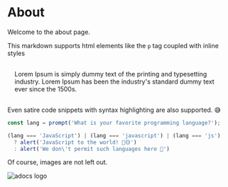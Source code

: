 # About

Welcome to the about page.

This markdown supports html elements like the `p` tag coupled with inline styles

<p style="color: var(--vp-c-brand-dark); border: 1px solid var(--vp-c-brand-dark); border-radius:5px; padding: 1rem;">Lorem Ipsum is simply dummy text of the printing and typesetting industry. Lorem Ipsum has been the industry's standard dummy text ever since the 1500s.</p>

Even satire code snippets with syntax highlighting are also supported. 😅

```js
const lang = prompt('What is your favorite programming language?');

(lang === 'JavaScript') | (lang === 'javascript') | (lang === 'js')
  ? alert('JavaScript to the world! 🚀🟡')
  : alert('We don\'t permit such languages here 💩')
```

Of course, images are not left out.

<img src="/favicon.svg" alt="adocs logo">
